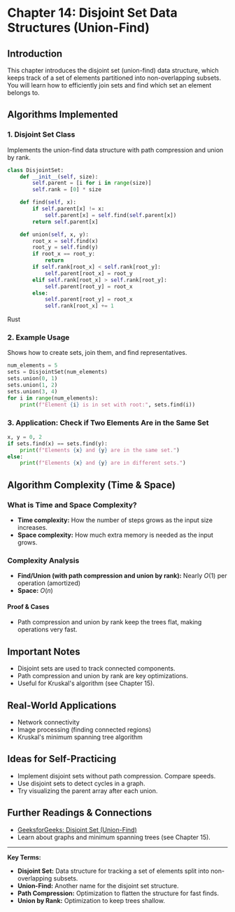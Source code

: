 # Chapter 14: Disjoint Set Data Structures (Union-Find)

## Introduction
This chapter introduces the disjoint set (union-find) data structure, which keeps track of a set of elements partitioned into non-overlapping subsets. You will learn how to efficiently join sets and find which set an element belongs to.

## Algorithms Implemented

### 1. Disjoint Set Class
Implements the union-find data structure with path compression and union by rank.
```python
class DisjointSet:
    def __init__(self, size):
        self.parent = [i for i in range(size)]
        self.rank = [0] * size

    def find(self, x):
        if self.parent[x] != x:
            self.parent[x] = self.find(self.parent[x])
        return self.parent[x]

    def union(self, x, y):
        root_x = self.find(x)
        root_y = self.find(y)
        if root_x == root_y:
            return
        if self.rank[root_x] < self.rank[root_y]:
            self.parent[root_x] = root_y
        elif self.rank[root_x] > self.rank[root_y]:
            self.parent[root_y] = root_x
        else:
            self.parent[root_y] = root_x
            self.rank[root_x] += 1
```
Rust
### 2. Example Usage
Shows how to create sets, join them, and find representatives.
```python
num_elements = 5
sets = DisjointSet(num_elements)
sets.union(0, 1)
sets.union(1, 2)
sets.union(3, 4)
for i in range(num_elements):
    print(f"Element {i} is in set with root:", sets.find(i))
```

### 3. Application: Check if Two Elements Are in the Same Set
```python
x, y = 0, 2
if sets.find(x) == sets.find(y):
    print(f"Elements {x} and {y} are in the same set.")
else:
    print(f"Elements {x} and {y} are in different sets.")
```

## Algorithm Complexity (Time & Space)

### What is Time and Space Complexity?
- **Time complexity:** How the number of steps grows as the input size increases.
- **Space complexity:** How much extra memory is needed as the input grows.

### Complexity Analysis
- **Find/Union (with path compression and union by rank):** Nearly $O(1)$ per operation (amortized)
- **Space:** $O(n)$

#### Proof & Cases
- Path compression and union by rank keep the trees flat, making operations very fast.

## Important Notes
- Disjoint sets are used to track connected components.
- Path compression and union by rank are key optimizations.
- Useful for Kruskal's algorithm (see Chapter 15).

## Real-World Applications
- Network connectivity
- Image processing (finding connected regions)
- Kruskal's minimum spanning tree algorithm

## Ideas for Self-Practicing
- Implement disjoint sets without path compression. Compare speeds.
- Use disjoint sets to detect cycles in a graph.
- Try visualizing the parent array after each union.

## Further Readings & Connections
- [GeeksforGeeks: Disjoint Set (Union-Find)](https://www.geeksforgeeks.org/disjoint-set-data-structures/)
- Learn about graphs and minimum spanning trees (see Chapter 15).

---
**Key Terms:**
- **Disjoint Set:** Data structure for tracking a set of elements split into non-overlapping subsets.
- **Union-Find:** Another name for the disjoint set structure.
- **Path Compression:** Optimization to flatten the structure for fast finds.
- **Union by Rank:** Optimization to keep trees shallow. 